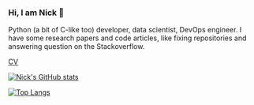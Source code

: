### Hi, I am Nick 👋

Python (a bit of C-like too) developer, data scientist, DevOps engineer. I have some research papers and code articles, like fixing repositories and answering question on the Stackoverflow.

[CV](https://raw.githubusercontent.com/NickVeld/cv/main/cv.pdf)

[![Nick's GitHub stats](https://github-readme-stats.vercel.app/api?username=NickVeld&theme=dark&hide=stars&count_private=true&show_icons=true)](https://github.com/anuraghazra/github-readme-stats)

[![Top Langs](https://github-readme-stats.vercel.app/api/top-langs/?username=NickVeld&theme=dark&layout=compact&langs_count=6)](https://github.com/anuraghazra/github-readme-stats)

<!--
**NickVeld/NickVeld** is a ✨ _special_ ✨ repository because its `README.md` (this file) appears on your GitHub profile.

Here are some ideas to get you started:

- 🔭 I’m currently working on ...
- 🌱 I’m currently learning ...
- 👯 I’m looking to collaborate on ...
- 🤔 I’m looking for help with ...
- 💬 Ask me about ...
- 📫 How to reach me: ...
- 😄 Pronouns: ...
- ⚡ Fun fact: ...
-->
